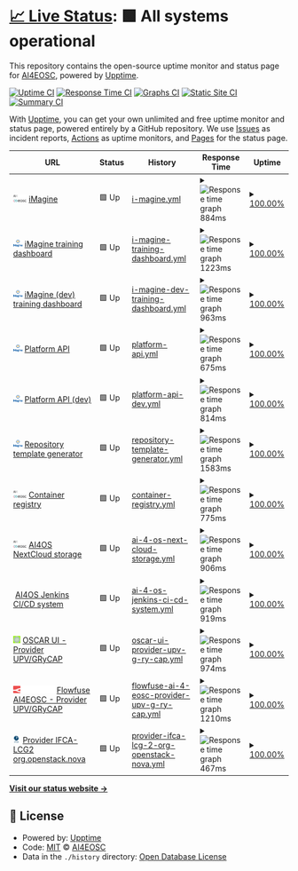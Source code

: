 # [📈 Live Status](https://AI4EOSC.github.io/status): <!--live status--> **🟩 All systems operational**

This repository contains the open-source uptime monitor and status page for [AI4EOSC](http://ai4eosc.eu), powered by [Upptime](https://github.com/upptime/upptime).

[![Uptime CI](https://github.com/AI4EOSC/status/workflows/Uptime%20CI/badge.svg)](https://github.com/AI4EOSC/status/actions?query=workflow%3A%22Uptime+CI%22)
[![Response Time CI](https://github.com/AI4EOSC/status/workflows/Response%20Time%20CI/badge.svg)](https://github.com/AI4EOSC/status/actions?query=workflow%3A%22Response+Time+CI%22)
[![Graphs CI](https://github.com/AI4EOSC/status/workflows/Graphs%20CI/badge.svg)](https://github.com/AI4EOSC/status/actions?query=workflow%3A%22Graphs+CI%22)
[![Static Site CI](https://github.com/AI4EOSC/status/workflows/Static%20Site%20CI/badge.svg)](https://github.com/AI4EOSC/status/actions?query=workflow%3A%22Static+Site+CI%22)
[![Summary CI](https://github.com/AI4EOSC/status/workflows/Summary%20CI/badge.svg)](https://github.com/AI4EOSC/status/actions?query=workflow%3A%22Summary+CI%22)

With [Upptime](https://upptime.js.org), you can get your own unlimited and free uptime monitor and status page, powered entirely by a GitHub repository. We use [Issues](https://github.com/AI4EOSC/status/issues) as incident reports, [Actions](https://github.com/AI4EOSC/status/actions) as uptime monitors, and [Pages](https://AI4EOSC.github.io/status) for the status page.

<!--start: status pages-->
<!-- This summary is generated by Upptime (https://github.com/upptime/upptime) -->
<!-- Do not edit this manually, your changes will be overwritten -->
<!-- prettier-ignore -->
| URL | Status | History | Response Time | Uptime |
| --- | ------ | ------- | ------------- | ------ |
| <img alt="" src="https://raw.githubusercontent.com/ai4eosc/status/master/static/logo.png" height="13"> [iMagine](https://imagine-ai.eu) | 🟩 Up | [i-magine.yml](https://github.com/imagine-ai-project/status/commits/HEAD/history/i-magine.yml) | <details><summary><img alt="Response time graph" src="./graphs/i-magine/response-time-week.png" height="20"> 884ms</summary><br><a href="https://imagine-ai-project.github.io/status/history/i-magine"><img alt="Response time 884" src="https://img.shields.io/endpoint?url=https%3A%2F%2Fraw.githubusercontent.com%2Fimagine-ai-project%2Fstatus%2FHEAD%2Fapi%2Fi-magine%2Fresponse-time.json"></a><br><a href="https://imagine-ai-project.github.io/status/history/i-magine"><img alt="24-hour response time 884" src="https://img.shields.io/endpoint?url=https%3A%2F%2Fraw.githubusercontent.com%2Fimagine-ai-project%2Fstatus%2FHEAD%2Fapi%2Fi-magine%2Fresponse-time-day.json"></a><br><a href="https://imagine-ai-project.github.io/status/history/i-magine"><img alt="7-day response time 884" src="https://img.shields.io/endpoint?url=https%3A%2F%2Fraw.githubusercontent.com%2Fimagine-ai-project%2Fstatus%2FHEAD%2Fapi%2Fi-magine%2Fresponse-time-week.json"></a><br><a href="https://imagine-ai-project.github.io/status/history/i-magine"><img alt="30-day response time 884" src="https://img.shields.io/endpoint?url=https%3A%2F%2Fraw.githubusercontent.com%2Fimagine-ai-project%2Fstatus%2FHEAD%2Fapi%2Fi-magine%2Fresponse-time-month.json"></a><br><a href="https://imagine-ai-project.github.io/status/history/i-magine"><img alt="1-year response time 884" src="https://img.shields.io/endpoint?url=https%3A%2F%2Fraw.githubusercontent.com%2Fimagine-ai-project%2Fstatus%2FHEAD%2Fapi%2Fi-magine%2Fresponse-time-year.json"></a></details> | <details><summary><a href="https://imagine-ai-project.github.io/status/history/i-magine">100.00%</a></summary><a href="https://imagine-ai-project.github.io/status/history/i-magine"><img alt="All-time uptime 100.00%" src="https://img.shields.io/endpoint?url=https%3A%2F%2Fraw.githubusercontent.com%2Fimagine-ai-project%2Fstatus%2FHEAD%2Fapi%2Fi-magine%2Fuptime.json"></a><br><a href="https://imagine-ai-project.github.io/status/history/i-magine"><img alt="24-hour uptime 100.00%" src="https://img.shields.io/endpoint?url=https%3A%2F%2Fraw.githubusercontent.com%2Fimagine-ai-project%2Fstatus%2FHEAD%2Fapi%2Fi-magine%2Fuptime-day.json"></a><br><a href="https://imagine-ai-project.github.io/status/history/i-magine"><img alt="7-day uptime 100.00%" src="https://img.shields.io/endpoint?url=https%3A%2F%2Fraw.githubusercontent.com%2Fimagine-ai-project%2Fstatus%2FHEAD%2Fapi%2Fi-magine%2Fuptime-week.json"></a><br><a href="https://imagine-ai-project.github.io/status/history/i-magine"><img alt="30-day uptime 100.00%" src="https://img.shields.io/endpoint?url=https%3A%2F%2Fraw.githubusercontent.com%2Fimagine-ai-project%2Fstatus%2FHEAD%2Fapi%2Fi-magine%2Fuptime-month.json"></a><br><a href="https://imagine-ai-project.github.io/status/history/i-magine"><img alt="1-year uptime 100.00%" src="https://img.shields.io/endpoint?url=https%3A%2F%2Fraw.githubusercontent.com%2Fimagine-ai-project%2Fstatus%2FHEAD%2Fapi%2Fi-magine%2Fuptime-year.json"></a></details>
| <img alt="" src="https://raw.githubusercontent.com/ai4eosc/status/master/static/logo-imagine.png" height="13"> [iMagine training dashboard](https://dashboard.cloud.imagine-ai.eu) | 🟩 Up | [i-magine-training-dashboard.yml](https://github.com/imagine-ai-project/status/commits/HEAD/history/i-magine-training-dashboard.yml) | <details><summary><img alt="Response time graph" src="./graphs/i-magine-training-dashboard/response-time-week.png" height="20"> 1223ms</summary><br><a href="https://imagine-ai-project.github.io/status/history/i-magine-training-dashboard"><img alt="Response time 1204" src="https://img.shields.io/endpoint?url=https%3A%2F%2Fraw.githubusercontent.com%2Fimagine-ai-project%2Fstatus%2FHEAD%2Fapi%2Fi-magine-training-dashboard%2Fresponse-time.json"></a><br><a href="https://imagine-ai-project.github.io/status/history/i-magine-training-dashboard"><img alt="24-hour response time 1123" src="https://img.shields.io/endpoint?url=https%3A%2F%2Fraw.githubusercontent.com%2Fimagine-ai-project%2Fstatus%2FHEAD%2Fapi%2Fi-magine-training-dashboard%2Fresponse-time-day.json"></a><br><a href="https://imagine-ai-project.github.io/status/history/i-magine-training-dashboard"><img alt="7-day response time 1223" src="https://img.shields.io/endpoint?url=https%3A%2F%2Fraw.githubusercontent.com%2Fimagine-ai-project%2Fstatus%2FHEAD%2Fapi%2Fi-magine-training-dashboard%2Fresponse-time-week.json"></a><br><a href="https://imagine-ai-project.github.io/status/history/i-magine-training-dashboard"><img alt="30-day response time 1271" src="https://img.shields.io/endpoint?url=https%3A%2F%2Fraw.githubusercontent.com%2Fimagine-ai-project%2Fstatus%2FHEAD%2Fapi%2Fi-magine-training-dashboard%2Fresponse-time-month.json"></a><br><a href="https://imagine-ai-project.github.io/status/history/i-magine-training-dashboard"><img alt="1-year response time 1204" src="https://img.shields.io/endpoint?url=https%3A%2F%2Fraw.githubusercontent.com%2Fimagine-ai-project%2Fstatus%2FHEAD%2Fapi%2Fi-magine-training-dashboard%2Fresponse-time-year.json"></a></details> | <details><summary><a href="https://imagine-ai-project.github.io/status/history/i-magine-training-dashboard">100.00%</a></summary><a href="https://imagine-ai-project.github.io/status/history/i-magine-training-dashboard"><img alt="All-time uptime 100.00%" src="https://img.shields.io/endpoint?url=https%3A%2F%2Fraw.githubusercontent.com%2Fimagine-ai-project%2Fstatus%2FHEAD%2Fapi%2Fi-magine-training-dashboard%2Fuptime.json"></a><br><a href="https://imagine-ai-project.github.io/status/history/i-magine-training-dashboard"><img alt="24-hour uptime 100.00%" src="https://img.shields.io/endpoint?url=https%3A%2F%2Fraw.githubusercontent.com%2Fimagine-ai-project%2Fstatus%2FHEAD%2Fapi%2Fi-magine-training-dashboard%2Fuptime-day.json"></a><br><a href="https://imagine-ai-project.github.io/status/history/i-magine-training-dashboard"><img alt="7-day uptime 100.00%" src="https://img.shields.io/endpoint?url=https%3A%2F%2Fraw.githubusercontent.com%2Fimagine-ai-project%2Fstatus%2FHEAD%2Fapi%2Fi-magine-training-dashboard%2Fuptime-week.json"></a><br><a href="https://imagine-ai-project.github.io/status/history/i-magine-training-dashboard"><img alt="30-day uptime 100.00%" src="https://img.shields.io/endpoint?url=https%3A%2F%2Fraw.githubusercontent.com%2Fimagine-ai-project%2Fstatus%2FHEAD%2Fapi%2Fi-magine-training-dashboard%2Fuptime-month.json"></a><br><a href="https://imagine-ai-project.github.io/status/history/i-magine-training-dashboard"><img alt="1-year uptime 100.00%" src="https://img.shields.io/endpoint?url=https%3A%2F%2Fraw.githubusercontent.com%2Fimagine-ai-project%2Fstatus%2FHEAD%2Fapi%2Fi-magine-training-dashboard%2Fuptime-year.json"></a></details>
| <img alt="" src="https://raw.githubusercontent.com/ai4eosc/status/master/static/logo-imagine.png" height="13"> [iMagine (dev) training dashboard](https://dashboard.dev.imagine-ai.eu) | 🟩 Up | [i-magine-dev-training-dashboard.yml](https://github.com/imagine-ai-project/status/commits/HEAD/history/i-magine-dev-training-dashboard.yml) | <details><summary><img alt="Response time graph" src="./graphs/i-magine-dev-training-dashboard/response-time-week.png" height="20"> 963ms</summary><br><a href="https://imagine-ai-project.github.io/status/history/i-magine-dev-training-dashboard"><img alt="Response time 1057" src="https://img.shields.io/endpoint?url=https%3A%2F%2Fraw.githubusercontent.com%2Fimagine-ai-project%2Fstatus%2FHEAD%2Fapi%2Fi-magine-dev-training-dashboard%2Fresponse-time.json"></a><br><a href="https://imagine-ai-project.github.io/status/history/i-magine-dev-training-dashboard"><img alt="24-hour response time 1066" src="https://img.shields.io/endpoint?url=https%3A%2F%2Fraw.githubusercontent.com%2Fimagine-ai-project%2Fstatus%2FHEAD%2Fapi%2Fi-magine-dev-training-dashboard%2Fresponse-time-day.json"></a><br><a href="https://imagine-ai-project.github.io/status/history/i-magine-dev-training-dashboard"><img alt="7-day response time 963" src="https://img.shields.io/endpoint?url=https%3A%2F%2Fraw.githubusercontent.com%2Fimagine-ai-project%2Fstatus%2FHEAD%2Fapi%2Fi-magine-dev-training-dashboard%2Fresponse-time-week.json"></a><br><a href="https://imagine-ai-project.github.io/status/history/i-magine-dev-training-dashboard"><img alt="30-day response time 1132" src="https://img.shields.io/endpoint?url=https%3A%2F%2Fraw.githubusercontent.com%2Fimagine-ai-project%2Fstatus%2FHEAD%2Fapi%2Fi-magine-dev-training-dashboard%2Fresponse-time-month.json"></a><br><a href="https://imagine-ai-project.github.io/status/history/i-magine-dev-training-dashboard"><img alt="1-year response time 1057" src="https://img.shields.io/endpoint?url=https%3A%2F%2Fraw.githubusercontent.com%2Fimagine-ai-project%2Fstatus%2FHEAD%2Fapi%2Fi-magine-dev-training-dashboard%2Fresponse-time-year.json"></a></details> | <details><summary><a href="https://imagine-ai-project.github.io/status/history/i-magine-dev-training-dashboard">100.00%</a></summary><a href="https://imagine-ai-project.github.io/status/history/i-magine-dev-training-dashboard"><img alt="All-time uptime 100.00%" src="https://img.shields.io/endpoint?url=https%3A%2F%2Fraw.githubusercontent.com%2Fimagine-ai-project%2Fstatus%2FHEAD%2Fapi%2Fi-magine-dev-training-dashboard%2Fuptime.json"></a><br><a href="https://imagine-ai-project.github.io/status/history/i-magine-dev-training-dashboard"><img alt="24-hour uptime 100.00%" src="https://img.shields.io/endpoint?url=https%3A%2F%2Fraw.githubusercontent.com%2Fimagine-ai-project%2Fstatus%2FHEAD%2Fapi%2Fi-magine-dev-training-dashboard%2Fuptime-day.json"></a><br><a href="https://imagine-ai-project.github.io/status/history/i-magine-dev-training-dashboard"><img alt="7-day uptime 100.00%" src="https://img.shields.io/endpoint?url=https%3A%2F%2Fraw.githubusercontent.com%2Fimagine-ai-project%2Fstatus%2FHEAD%2Fapi%2Fi-magine-dev-training-dashboard%2Fuptime-week.json"></a><br><a href="https://imagine-ai-project.github.io/status/history/i-magine-dev-training-dashboard"><img alt="30-day uptime 100.00%" src="https://img.shields.io/endpoint?url=https%3A%2F%2Fraw.githubusercontent.com%2Fimagine-ai-project%2Fstatus%2FHEAD%2Fapi%2Fi-magine-dev-training-dashboard%2Fuptime-month.json"></a><br><a href="https://imagine-ai-project.github.io/status/history/i-magine-dev-training-dashboard"><img alt="1-year uptime 100.00%" src="https://img.shields.io/endpoint?url=https%3A%2F%2Fraw.githubusercontent.com%2Fimagine-ai-project%2Fstatus%2FHEAD%2Fapi%2Fi-magine-dev-training-dashboard%2Fuptime-year.json"></a></details>
| <img alt="" src="https://raw.githubusercontent.com/ai4eosc/status/master/static/logo-imagine.png" height="13"> [Platform API](https://api.cloud.ai4eosc.eu) | 🟩 Up | [platform-api.yml](https://github.com/imagine-ai-project/status/commits/HEAD/history/platform-api.yml) | <details><summary><img alt="Response time graph" src="./graphs/platform-api/response-time-week.png" height="20"> 675ms</summary><br><a href="https://imagine-ai-project.github.io/status/history/platform-api"><img alt="Response time 675" src="https://img.shields.io/endpoint?url=https%3A%2F%2Fraw.githubusercontent.com%2Fimagine-ai-project%2Fstatus%2FHEAD%2Fapi%2Fplatform-api%2Fresponse-time.json"></a><br><a href="https://imagine-ai-project.github.io/status/history/platform-api"><img alt="24-hour response time 675" src="https://img.shields.io/endpoint?url=https%3A%2F%2Fraw.githubusercontent.com%2Fimagine-ai-project%2Fstatus%2FHEAD%2Fapi%2Fplatform-api%2Fresponse-time-day.json"></a><br><a href="https://imagine-ai-project.github.io/status/history/platform-api"><img alt="7-day response time 675" src="https://img.shields.io/endpoint?url=https%3A%2F%2Fraw.githubusercontent.com%2Fimagine-ai-project%2Fstatus%2FHEAD%2Fapi%2Fplatform-api%2Fresponse-time-week.json"></a><br><a href="https://imagine-ai-project.github.io/status/history/platform-api"><img alt="30-day response time 675" src="https://img.shields.io/endpoint?url=https%3A%2F%2Fraw.githubusercontent.com%2Fimagine-ai-project%2Fstatus%2FHEAD%2Fapi%2Fplatform-api%2Fresponse-time-month.json"></a><br><a href="https://imagine-ai-project.github.io/status/history/platform-api"><img alt="1-year response time 675" src="https://img.shields.io/endpoint?url=https%3A%2F%2Fraw.githubusercontent.com%2Fimagine-ai-project%2Fstatus%2FHEAD%2Fapi%2Fplatform-api%2Fresponse-time-year.json"></a></details> | <details><summary><a href="https://imagine-ai-project.github.io/status/history/platform-api">100.00%</a></summary><a href="https://imagine-ai-project.github.io/status/history/platform-api"><img alt="All-time uptime 100.00%" src="https://img.shields.io/endpoint?url=https%3A%2F%2Fraw.githubusercontent.com%2Fimagine-ai-project%2Fstatus%2FHEAD%2Fapi%2Fplatform-api%2Fuptime.json"></a><br><a href="https://imagine-ai-project.github.io/status/history/platform-api"><img alt="24-hour uptime 100.00%" src="https://img.shields.io/endpoint?url=https%3A%2F%2Fraw.githubusercontent.com%2Fimagine-ai-project%2Fstatus%2FHEAD%2Fapi%2Fplatform-api%2Fuptime-day.json"></a><br><a href="https://imagine-ai-project.github.io/status/history/platform-api"><img alt="7-day uptime 100.00%" src="https://img.shields.io/endpoint?url=https%3A%2F%2Fraw.githubusercontent.com%2Fimagine-ai-project%2Fstatus%2FHEAD%2Fapi%2Fplatform-api%2Fuptime-week.json"></a><br><a href="https://imagine-ai-project.github.io/status/history/platform-api"><img alt="30-day uptime 100.00%" src="https://img.shields.io/endpoint?url=https%3A%2F%2Fraw.githubusercontent.com%2Fimagine-ai-project%2Fstatus%2FHEAD%2Fapi%2Fplatform-api%2Fuptime-month.json"></a><br><a href="https://imagine-ai-project.github.io/status/history/platform-api"><img alt="1-year uptime 100.00%" src="https://img.shields.io/endpoint?url=https%3A%2F%2Fraw.githubusercontent.com%2Fimagine-ai-project%2Fstatus%2FHEAD%2Fapi%2Fplatform-api%2Fuptime-year.json"></a></details>
| <img alt="" src="https://raw.githubusercontent.com/ai4eosc/status/master/static/logo-imagine.png" height="13"> [Platform API (dev)](https://api.dev.ai4eosc.eu) | 🟩 Up | [platform-api-dev.yml](https://github.com/imagine-ai-project/status/commits/HEAD/history/platform-api-dev.yml) | <details><summary><img alt="Response time graph" src="./graphs/platform-api-dev/response-time-week.png" height="20"> 814ms</summary><br><a href="https://imagine-ai-project.github.io/status/history/platform-api-dev"><img alt="Response time 814" src="https://img.shields.io/endpoint?url=https%3A%2F%2Fraw.githubusercontent.com%2Fimagine-ai-project%2Fstatus%2FHEAD%2Fapi%2Fplatform-api-dev%2Fresponse-time.json"></a><br><a href="https://imagine-ai-project.github.io/status/history/platform-api-dev"><img alt="24-hour response time 814" src="https://img.shields.io/endpoint?url=https%3A%2F%2Fraw.githubusercontent.com%2Fimagine-ai-project%2Fstatus%2FHEAD%2Fapi%2Fplatform-api-dev%2Fresponse-time-day.json"></a><br><a href="https://imagine-ai-project.github.io/status/history/platform-api-dev"><img alt="7-day response time 814" src="https://img.shields.io/endpoint?url=https%3A%2F%2Fraw.githubusercontent.com%2Fimagine-ai-project%2Fstatus%2FHEAD%2Fapi%2Fplatform-api-dev%2Fresponse-time-week.json"></a><br><a href="https://imagine-ai-project.github.io/status/history/platform-api-dev"><img alt="30-day response time 814" src="https://img.shields.io/endpoint?url=https%3A%2F%2Fraw.githubusercontent.com%2Fimagine-ai-project%2Fstatus%2FHEAD%2Fapi%2Fplatform-api-dev%2Fresponse-time-month.json"></a><br><a href="https://imagine-ai-project.github.io/status/history/platform-api-dev"><img alt="1-year response time 814" src="https://img.shields.io/endpoint?url=https%3A%2F%2Fraw.githubusercontent.com%2Fimagine-ai-project%2Fstatus%2FHEAD%2Fapi%2Fplatform-api-dev%2Fresponse-time-year.json"></a></details> | <details><summary><a href="https://imagine-ai-project.github.io/status/history/platform-api-dev">100.00%</a></summary><a href="https://imagine-ai-project.github.io/status/history/platform-api-dev"><img alt="All-time uptime 100.00%" src="https://img.shields.io/endpoint?url=https%3A%2F%2Fraw.githubusercontent.com%2Fimagine-ai-project%2Fstatus%2FHEAD%2Fapi%2Fplatform-api-dev%2Fuptime.json"></a><br><a href="https://imagine-ai-project.github.io/status/history/platform-api-dev"><img alt="24-hour uptime 100.00%" src="https://img.shields.io/endpoint?url=https%3A%2F%2Fraw.githubusercontent.com%2Fimagine-ai-project%2Fstatus%2FHEAD%2Fapi%2Fplatform-api-dev%2Fuptime-day.json"></a><br><a href="https://imagine-ai-project.github.io/status/history/platform-api-dev"><img alt="7-day uptime 100.00%" src="https://img.shields.io/endpoint?url=https%3A%2F%2Fraw.githubusercontent.com%2Fimagine-ai-project%2Fstatus%2FHEAD%2Fapi%2Fplatform-api-dev%2Fuptime-week.json"></a><br><a href="https://imagine-ai-project.github.io/status/history/platform-api-dev"><img alt="30-day uptime 100.00%" src="https://img.shields.io/endpoint?url=https%3A%2F%2Fraw.githubusercontent.com%2Fimagine-ai-project%2Fstatus%2FHEAD%2Fapi%2Fplatform-api-dev%2Fuptime-month.json"></a><br><a href="https://imagine-ai-project.github.io/status/history/platform-api-dev"><img alt="1-year uptime 100.00%" src="https://img.shields.io/endpoint?url=https%3A%2F%2Fraw.githubusercontent.com%2Fimagine-ai-project%2Fstatus%2FHEAD%2Fapi%2Fplatform-api-dev%2Fuptime-year.json"></a></details>
| <img alt="" src="https://raw.githubusercontent.com/ai4eosc/status/master/static/logo-imagine.png" height="13"> [Repository template generator](https://templates.cloud.ai4eosc.eu/) | 🟩 Up | [repository-template-generator.yml](https://github.com/imagine-ai-project/status/commits/HEAD/history/repository-template-generator.yml) | <details><summary><img alt="Response time graph" src="./graphs/repository-template-generator/response-time-week.png" height="20"> 1583ms</summary><br><a href="https://imagine-ai-project.github.io/status/history/repository-template-generator"><img alt="Response time 1583" src="https://img.shields.io/endpoint?url=https%3A%2F%2Fraw.githubusercontent.com%2Fimagine-ai-project%2Fstatus%2FHEAD%2Fapi%2Frepository-template-generator%2Fresponse-time.json"></a><br><a href="https://imagine-ai-project.github.io/status/history/repository-template-generator"><img alt="24-hour response time 1583" src="https://img.shields.io/endpoint?url=https%3A%2F%2Fraw.githubusercontent.com%2Fimagine-ai-project%2Fstatus%2FHEAD%2Fapi%2Frepository-template-generator%2Fresponse-time-day.json"></a><br><a href="https://imagine-ai-project.github.io/status/history/repository-template-generator"><img alt="7-day response time 1583" src="https://img.shields.io/endpoint?url=https%3A%2F%2Fraw.githubusercontent.com%2Fimagine-ai-project%2Fstatus%2FHEAD%2Fapi%2Frepository-template-generator%2Fresponse-time-week.json"></a><br><a href="https://imagine-ai-project.github.io/status/history/repository-template-generator"><img alt="30-day response time 1583" src="https://img.shields.io/endpoint?url=https%3A%2F%2Fraw.githubusercontent.com%2Fimagine-ai-project%2Fstatus%2FHEAD%2Fapi%2Frepository-template-generator%2Fresponse-time-month.json"></a><br><a href="https://imagine-ai-project.github.io/status/history/repository-template-generator"><img alt="1-year response time 1583" src="https://img.shields.io/endpoint?url=https%3A%2F%2Fraw.githubusercontent.com%2Fimagine-ai-project%2Fstatus%2FHEAD%2Fapi%2Frepository-template-generator%2Fresponse-time-year.json"></a></details> | <details><summary><a href="https://imagine-ai-project.github.io/status/history/repository-template-generator">100.00%</a></summary><a href="https://imagine-ai-project.github.io/status/history/repository-template-generator"><img alt="All-time uptime 100.00%" src="https://img.shields.io/endpoint?url=https%3A%2F%2Fraw.githubusercontent.com%2Fimagine-ai-project%2Fstatus%2FHEAD%2Fapi%2Frepository-template-generator%2Fuptime.json"></a><br><a href="https://imagine-ai-project.github.io/status/history/repository-template-generator"><img alt="24-hour uptime 100.00%" src="https://img.shields.io/endpoint?url=https%3A%2F%2Fraw.githubusercontent.com%2Fimagine-ai-project%2Fstatus%2FHEAD%2Fapi%2Frepository-template-generator%2Fuptime-day.json"></a><br><a href="https://imagine-ai-project.github.io/status/history/repository-template-generator"><img alt="7-day uptime 100.00%" src="https://img.shields.io/endpoint?url=https%3A%2F%2Fraw.githubusercontent.com%2Fimagine-ai-project%2Fstatus%2FHEAD%2Fapi%2Frepository-template-generator%2Fuptime-week.json"></a><br><a href="https://imagine-ai-project.github.io/status/history/repository-template-generator"><img alt="30-day uptime 100.00%" src="https://img.shields.io/endpoint?url=https%3A%2F%2Fraw.githubusercontent.com%2Fimagine-ai-project%2Fstatus%2FHEAD%2Fapi%2Frepository-template-generator%2Fuptime-month.json"></a><br><a href="https://imagine-ai-project.github.io/status/history/repository-template-generator"><img alt="1-year uptime 100.00%" src="https://img.shields.io/endpoint?url=https%3A%2F%2Fraw.githubusercontent.com%2Fimagine-ai-project%2Fstatus%2FHEAD%2Fapi%2Frepository-template-generator%2Fuptime-year.json"></a></details>
| <img alt="" src="https://raw.githubusercontent.com/ai4eosc/status/master/static/logo.png" height="13"> [Container registry](https://registry.services.ai4os.eu/) | 🟩 Up | [container-registry.yml](https://github.com/imagine-ai-project/status/commits/HEAD/history/container-registry.yml) | <details><summary><img alt="Response time graph" src="./graphs/container-registry/response-time-week.png" height="20"> 775ms</summary><br><a href="https://imagine-ai-project.github.io/status/history/container-registry"><img alt="Response time 775" src="https://img.shields.io/endpoint?url=https%3A%2F%2Fraw.githubusercontent.com%2Fimagine-ai-project%2Fstatus%2FHEAD%2Fapi%2Fcontainer-registry%2Fresponse-time.json"></a><br><a href="https://imagine-ai-project.github.io/status/history/container-registry"><img alt="24-hour response time 775" src="https://img.shields.io/endpoint?url=https%3A%2F%2Fraw.githubusercontent.com%2Fimagine-ai-project%2Fstatus%2FHEAD%2Fapi%2Fcontainer-registry%2Fresponse-time-day.json"></a><br><a href="https://imagine-ai-project.github.io/status/history/container-registry"><img alt="7-day response time 775" src="https://img.shields.io/endpoint?url=https%3A%2F%2Fraw.githubusercontent.com%2Fimagine-ai-project%2Fstatus%2FHEAD%2Fapi%2Fcontainer-registry%2Fresponse-time-week.json"></a><br><a href="https://imagine-ai-project.github.io/status/history/container-registry"><img alt="30-day response time 775" src="https://img.shields.io/endpoint?url=https%3A%2F%2Fraw.githubusercontent.com%2Fimagine-ai-project%2Fstatus%2FHEAD%2Fapi%2Fcontainer-registry%2Fresponse-time-month.json"></a><br><a href="https://imagine-ai-project.github.io/status/history/container-registry"><img alt="1-year response time 775" src="https://img.shields.io/endpoint?url=https%3A%2F%2Fraw.githubusercontent.com%2Fimagine-ai-project%2Fstatus%2FHEAD%2Fapi%2Fcontainer-registry%2Fresponse-time-year.json"></a></details> | <details><summary><a href="https://imagine-ai-project.github.io/status/history/container-registry">100.00%</a></summary><a href="https://imagine-ai-project.github.io/status/history/container-registry"><img alt="All-time uptime 100.00%" src="https://img.shields.io/endpoint?url=https%3A%2F%2Fraw.githubusercontent.com%2Fimagine-ai-project%2Fstatus%2FHEAD%2Fapi%2Fcontainer-registry%2Fuptime.json"></a><br><a href="https://imagine-ai-project.github.io/status/history/container-registry"><img alt="24-hour uptime 100.00%" src="https://img.shields.io/endpoint?url=https%3A%2F%2Fraw.githubusercontent.com%2Fimagine-ai-project%2Fstatus%2FHEAD%2Fapi%2Fcontainer-registry%2Fuptime-day.json"></a><br><a href="https://imagine-ai-project.github.io/status/history/container-registry"><img alt="7-day uptime 100.00%" src="https://img.shields.io/endpoint?url=https%3A%2F%2Fraw.githubusercontent.com%2Fimagine-ai-project%2Fstatus%2FHEAD%2Fapi%2Fcontainer-registry%2Fuptime-week.json"></a><br><a href="https://imagine-ai-project.github.io/status/history/container-registry"><img alt="30-day uptime 100.00%" src="https://img.shields.io/endpoint?url=https%3A%2F%2Fraw.githubusercontent.com%2Fimagine-ai-project%2Fstatus%2FHEAD%2Fapi%2Fcontainer-registry%2Fuptime-month.json"></a><br><a href="https://imagine-ai-project.github.io/status/history/container-registry"><img alt="1-year uptime 100.00%" src="https://img.shields.io/endpoint?url=https%3A%2F%2Fraw.githubusercontent.com%2Fimagine-ai-project%2Fstatus%2FHEAD%2Fapi%2Fcontainer-registry%2Fuptime-year.json"></a></details>
| <img alt="" src="https://raw.githubusercontent.com/ai4eosc/status/master/static/logo.png" height="13"> [AI4OS NextCloud storage](https://share.services.ai4os.eu) | 🟩 Up | [ai-4-os-next-cloud-storage.yml](https://github.com/imagine-ai-project/status/commits/HEAD/history/ai-4-os-next-cloud-storage.yml) | <details><summary><img alt="Response time graph" src="./graphs/ai-4-os-next-cloud-storage/response-time-week.png" height="20"> 906ms</summary><br><a href="https://imagine-ai-project.github.io/status/history/ai-4-os-next-cloud-storage"><img alt="Response time 912" src="https://img.shields.io/endpoint?url=https%3A%2F%2Fraw.githubusercontent.com%2Fimagine-ai-project%2Fstatus%2FHEAD%2Fapi%2Fai-4-os-next-cloud-storage%2Fresponse-time.json"></a><br><a href="https://imagine-ai-project.github.io/status/history/ai-4-os-next-cloud-storage"><img alt="24-hour response time 909" src="https://img.shields.io/endpoint?url=https%3A%2F%2Fraw.githubusercontent.com%2Fimagine-ai-project%2Fstatus%2FHEAD%2Fapi%2Fai-4-os-next-cloud-storage%2Fresponse-time-day.json"></a><br><a href="https://imagine-ai-project.github.io/status/history/ai-4-os-next-cloud-storage"><img alt="7-day response time 906" src="https://img.shields.io/endpoint?url=https%3A%2F%2Fraw.githubusercontent.com%2Fimagine-ai-project%2Fstatus%2FHEAD%2Fapi%2Fai-4-os-next-cloud-storage%2Fresponse-time-week.json"></a><br><a href="https://imagine-ai-project.github.io/status/history/ai-4-os-next-cloud-storage"><img alt="30-day response time 912" src="https://img.shields.io/endpoint?url=https%3A%2F%2Fraw.githubusercontent.com%2Fimagine-ai-project%2Fstatus%2FHEAD%2Fapi%2Fai-4-os-next-cloud-storage%2Fresponse-time-month.json"></a><br><a href="https://imagine-ai-project.github.io/status/history/ai-4-os-next-cloud-storage"><img alt="1-year response time 912" src="https://img.shields.io/endpoint?url=https%3A%2F%2Fraw.githubusercontent.com%2Fimagine-ai-project%2Fstatus%2FHEAD%2Fapi%2Fai-4-os-next-cloud-storage%2Fresponse-time-year.json"></a></details> | <details><summary><a href="https://imagine-ai-project.github.io/status/history/ai-4-os-next-cloud-storage">100.00%</a></summary><a href="https://imagine-ai-project.github.io/status/history/ai-4-os-next-cloud-storage"><img alt="All-time uptime 100.00%" src="https://img.shields.io/endpoint?url=https%3A%2F%2Fraw.githubusercontent.com%2Fimagine-ai-project%2Fstatus%2FHEAD%2Fapi%2Fai-4-os-next-cloud-storage%2Fuptime.json"></a><br><a href="https://imagine-ai-project.github.io/status/history/ai-4-os-next-cloud-storage"><img alt="24-hour uptime 100.00%" src="https://img.shields.io/endpoint?url=https%3A%2F%2Fraw.githubusercontent.com%2Fimagine-ai-project%2Fstatus%2FHEAD%2Fapi%2Fai-4-os-next-cloud-storage%2Fuptime-day.json"></a><br><a href="https://imagine-ai-project.github.io/status/history/ai-4-os-next-cloud-storage"><img alt="7-day uptime 100.00%" src="https://img.shields.io/endpoint?url=https%3A%2F%2Fraw.githubusercontent.com%2Fimagine-ai-project%2Fstatus%2FHEAD%2Fapi%2Fai-4-os-next-cloud-storage%2Fuptime-week.json"></a><br><a href="https://imagine-ai-project.github.io/status/history/ai-4-os-next-cloud-storage"><img alt="30-day uptime 100.00%" src="https://img.shields.io/endpoint?url=https%3A%2F%2Fraw.githubusercontent.com%2Fimagine-ai-project%2Fstatus%2FHEAD%2Fapi%2Fai-4-os-next-cloud-storage%2Fuptime-month.json"></a><br><a href="https://imagine-ai-project.github.io/status/history/ai-4-os-next-cloud-storage"><img alt="1-year uptime 100.00%" src="https://img.shields.io/endpoint?url=https%3A%2F%2Fraw.githubusercontent.com%2Fimagine-ai-project%2Fstatus%2FHEAD%2Fapi%2Fai-4-os-next-cloud-storage%2Fuptime-year.json"></a></details>
| <img alt="" src="https://www.jenkins.io/images/jenkins-logo-title-dark.svg" height="13"> [AI4OS Jenkins CI/CD system](https://jenkins.cloud.ai4eosc.eu/) | 🟩 Up | [ai-4-os-jenkins-ci-cd-system.yml](https://github.com/imagine-ai-project/status/commits/HEAD/history/ai-4-os-jenkins-ci-cd-system.yml) | <details><summary><img alt="Response time graph" src="./graphs/ai-4-os-jenkins-ci-cd-system/response-time-week.png" height="20"> 919ms</summary><br><a href="https://imagine-ai-project.github.io/status/history/ai-4-os-jenkins-ci-cd-system"><img alt="Response time 919" src="https://img.shields.io/endpoint?url=https%3A%2F%2Fraw.githubusercontent.com%2Fimagine-ai-project%2Fstatus%2FHEAD%2Fapi%2Fai-4-os-jenkins-ci-cd-system%2Fresponse-time.json"></a><br><a href="https://imagine-ai-project.github.io/status/history/ai-4-os-jenkins-ci-cd-system"><img alt="24-hour response time 919" src="https://img.shields.io/endpoint?url=https%3A%2F%2Fraw.githubusercontent.com%2Fimagine-ai-project%2Fstatus%2FHEAD%2Fapi%2Fai-4-os-jenkins-ci-cd-system%2Fresponse-time-day.json"></a><br><a href="https://imagine-ai-project.github.io/status/history/ai-4-os-jenkins-ci-cd-system"><img alt="7-day response time 919" src="https://img.shields.io/endpoint?url=https%3A%2F%2Fraw.githubusercontent.com%2Fimagine-ai-project%2Fstatus%2FHEAD%2Fapi%2Fai-4-os-jenkins-ci-cd-system%2Fresponse-time-week.json"></a><br><a href="https://imagine-ai-project.github.io/status/history/ai-4-os-jenkins-ci-cd-system"><img alt="30-day response time 919" src="https://img.shields.io/endpoint?url=https%3A%2F%2Fraw.githubusercontent.com%2Fimagine-ai-project%2Fstatus%2FHEAD%2Fapi%2Fai-4-os-jenkins-ci-cd-system%2Fresponse-time-month.json"></a><br><a href="https://imagine-ai-project.github.io/status/history/ai-4-os-jenkins-ci-cd-system"><img alt="1-year response time 919" src="https://img.shields.io/endpoint?url=https%3A%2F%2Fraw.githubusercontent.com%2Fimagine-ai-project%2Fstatus%2FHEAD%2Fapi%2Fai-4-os-jenkins-ci-cd-system%2Fresponse-time-year.json"></a></details> | <details><summary><a href="https://imagine-ai-project.github.io/status/history/ai-4-os-jenkins-ci-cd-system">100.00%</a></summary><a href="https://imagine-ai-project.github.io/status/history/ai-4-os-jenkins-ci-cd-system"><img alt="All-time uptime 100.00%" src="https://img.shields.io/endpoint?url=https%3A%2F%2Fraw.githubusercontent.com%2Fimagine-ai-project%2Fstatus%2FHEAD%2Fapi%2Fai-4-os-jenkins-ci-cd-system%2Fuptime.json"></a><br><a href="https://imagine-ai-project.github.io/status/history/ai-4-os-jenkins-ci-cd-system"><img alt="24-hour uptime 100.00%" src="https://img.shields.io/endpoint?url=https%3A%2F%2Fraw.githubusercontent.com%2Fimagine-ai-project%2Fstatus%2FHEAD%2Fapi%2Fai-4-os-jenkins-ci-cd-system%2Fuptime-day.json"></a><br><a href="https://imagine-ai-project.github.io/status/history/ai-4-os-jenkins-ci-cd-system"><img alt="7-day uptime 100.00%" src="https://img.shields.io/endpoint?url=https%3A%2F%2Fraw.githubusercontent.com%2Fimagine-ai-project%2Fstatus%2FHEAD%2Fapi%2Fai-4-os-jenkins-ci-cd-system%2Fuptime-week.json"></a><br><a href="https://imagine-ai-project.github.io/status/history/ai-4-os-jenkins-ci-cd-system"><img alt="30-day uptime 100.00%" src="https://img.shields.io/endpoint?url=https%3A%2F%2Fraw.githubusercontent.com%2Fimagine-ai-project%2Fstatus%2FHEAD%2Fapi%2Fai-4-os-jenkins-ci-cd-system%2Fuptime-month.json"></a><br><a href="https://imagine-ai-project.github.io/status/history/ai-4-os-jenkins-ci-cd-system"><img alt="1-year uptime 100.00%" src="https://img.shields.io/endpoint?url=https%3A%2F%2Fraw.githubusercontent.com%2Fimagine-ai-project%2Fstatus%2FHEAD%2Fapi%2Fai-4-os-jenkins-ci-cd-system%2Fuptime-year.json"></a></details>
| <img alt="" src="https://raw.githubusercontent.com/ai4eosc/status/master/static/logo-oscar.jpeg" height="13"> [OSCAR UI - Provider UPV/GRyCAP](https://inference.cloud.imagine-ai.eu) | 🟩 Up | [oscar-ui-provider-upv-g-ry-cap.yml](https://github.com/imagine-ai-project/status/commits/HEAD/history/oscar-ui-provider-upv-g-ry-cap.yml) | <details><summary><img alt="Response time graph" src="./graphs/oscar-ui-provider-upv-g-ry-cap/response-time-week.png" height="20"> 974ms</summary><br><a href="https://imagine-ai-project.github.io/status/history/oscar-ui-provider-upv-g-ry-cap"><img alt="Response time 969" src="https://img.shields.io/endpoint?url=https%3A%2F%2Fraw.githubusercontent.com%2Fimagine-ai-project%2Fstatus%2FHEAD%2Fapi%2Foscar-ui-provider-upv-g-ry-cap%2Fresponse-time.json"></a><br><a href="https://imagine-ai-project.github.io/status/history/oscar-ui-provider-upv-g-ry-cap"><img alt="24-hour response time 959" src="https://img.shields.io/endpoint?url=https%3A%2F%2Fraw.githubusercontent.com%2Fimagine-ai-project%2Fstatus%2FHEAD%2Fapi%2Foscar-ui-provider-upv-g-ry-cap%2Fresponse-time-day.json"></a><br><a href="https://imagine-ai-project.github.io/status/history/oscar-ui-provider-upv-g-ry-cap"><img alt="7-day response time 974" src="https://img.shields.io/endpoint?url=https%3A%2F%2Fraw.githubusercontent.com%2Fimagine-ai-project%2Fstatus%2FHEAD%2Fapi%2Foscar-ui-provider-upv-g-ry-cap%2Fresponse-time-week.json"></a><br><a href="https://imagine-ai-project.github.io/status/history/oscar-ui-provider-upv-g-ry-cap"><img alt="30-day response time 1014" src="https://img.shields.io/endpoint?url=https%3A%2F%2Fraw.githubusercontent.com%2Fimagine-ai-project%2Fstatus%2FHEAD%2Fapi%2Foscar-ui-provider-upv-g-ry-cap%2Fresponse-time-month.json"></a><br><a href="https://imagine-ai-project.github.io/status/history/oscar-ui-provider-upv-g-ry-cap"><img alt="1-year response time 969" src="https://img.shields.io/endpoint?url=https%3A%2F%2Fraw.githubusercontent.com%2Fimagine-ai-project%2Fstatus%2FHEAD%2Fapi%2Foscar-ui-provider-upv-g-ry-cap%2Fresponse-time-year.json"></a></details> | <details><summary><a href="https://imagine-ai-project.github.io/status/history/oscar-ui-provider-upv-g-ry-cap">100.00%</a></summary><a href="https://imagine-ai-project.github.io/status/history/oscar-ui-provider-upv-g-ry-cap"><img alt="All-time uptime 100.00%" src="https://img.shields.io/endpoint?url=https%3A%2F%2Fraw.githubusercontent.com%2Fimagine-ai-project%2Fstatus%2FHEAD%2Fapi%2Foscar-ui-provider-upv-g-ry-cap%2Fuptime.json"></a><br><a href="https://imagine-ai-project.github.io/status/history/oscar-ui-provider-upv-g-ry-cap"><img alt="24-hour uptime 100.00%" src="https://img.shields.io/endpoint?url=https%3A%2F%2Fraw.githubusercontent.com%2Fimagine-ai-project%2Fstatus%2FHEAD%2Fapi%2Foscar-ui-provider-upv-g-ry-cap%2Fuptime-day.json"></a><br><a href="https://imagine-ai-project.github.io/status/history/oscar-ui-provider-upv-g-ry-cap"><img alt="7-day uptime 100.00%" src="https://img.shields.io/endpoint?url=https%3A%2F%2Fraw.githubusercontent.com%2Fimagine-ai-project%2Fstatus%2FHEAD%2Fapi%2Foscar-ui-provider-upv-g-ry-cap%2Fuptime-week.json"></a><br><a href="https://imagine-ai-project.github.io/status/history/oscar-ui-provider-upv-g-ry-cap"><img alt="30-day uptime 100.00%" src="https://img.shields.io/endpoint?url=https%3A%2F%2Fraw.githubusercontent.com%2Fimagine-ai-project%2Fstatus%2FHEAD%2Fapi%2Foscar-ui-provider-upv-g-ry-cap%2Fuptime-month.json"></a><br><a href="https://imagine-ai-project.github.io/status/history/oscar-ui-provider-upv-g-ry-cap"><img alt="1-year uptime 100.00%" src="https://img.shields.io/endpoint?url=https%3A%2F%2Fraw.githubusercontent.com%2Fimagine-ai-project%2Fstatus%2FHEAD%2Fapi%2Foscar-ui-provider-upv-g-ry-cap%2Fuptime-year.json"></a></details>
| <img alt="" src="https://raw.githubusercontent.com/ai4eosc/status/master/static/logo-flowfuse.png" height="13"> [Flowfuse AI4EOSC - Provider UPV/GRyCAP](https://forge.flows.dev.ai4eosc.eu) | 🟩 Up | [flowfuse-ai-4-eosc-provider-upv-g-ry-cap.yml](https://github.com/imagine-ai-project/status/commits/HEAD/history/flowfuse-ai-4-eosc-provider-upv-g-ry-cap.yml) | <details><summary><img alt="Response time graph" src="./graphs/flowfuse-ai-4-eosc-provider-upv-g-ry-cap/response-time-week.png" height="20"> 1210ms</summary><br><a href="https://imagine-ai-project.github.io/status/history/flowfuse-ai-4-eosc-provider-upv-g-ry-cap"><img alt="Response time 1237" src="https://img.shields.io/endpoint?url=https%3A%2F%2Fraw.githubusercontent.com%2Fimagine-ai-project%2Fstatus%2FHEAD%2Fapi%2Fflowfuse-ai-4-eosc-provider-upv-g-ry-cap%2Fresponse-time.json"></a><br><a href="https://imagine-ai-project.github.io/status/history/flowfuse-ai-4-eosc-provider-upv-g-ry-cap"><img alt="24-hour response time 1391" src="https://img.shields.io/endpoint?url=https%3A%2F%2Fraw.githubusercontent.com%2Fimagine-ai-project%2Fstatus%2FHEAD%2Fapi%2Fflowfuse-ai-4-eosc-provider-upv-g-ry-cap%2Fresponse-time-day.json"></a><br><a href="https://imagine-ai-project.github.io/status/history/flowfuse-ai-4-eosc-provider-upv-g-ry-cap"><img alt="7-day response time 1210" src="https://img.shields.io/endpoint?url=https%3A%2F%2Fraw.githubusercontent.com%2Fimagine-ai-project%2Fstatus%2FHEAD%2Fapi%2Fflowfuse-ai-4-eosc-provider-upv-g-ry-cap%2Fresponse-time-week.json"></a><br><a href="https://imagine-ai-project.github.io/status/history/flowfuse-ai-4-eosc-provider-upv-g-ry-cap"><img alt="30-day response time 1237" src="https://img.shields.io/endpoint?url=https%3A%2F%2Fraw.githubusercontent.com%2Fimagine-ai-project%2Fstatus%2FHEAD%2Fapi%2Fflowfuse-ai-4-eosc-provider-upv-g-ry-cap%2Fresponse-time-month.json"></a><br><a href="https://imagine-ai-project.github.io/status/history/flowfuse-ai-4-eosc-provider-upv-g-ry-cap"><img alt="1-year response time 1237" src="https://img.shields.io/endpoint?url=https%3A%2F%2Fraw.githubusercontent.com%2Fimagine-ai-project%2Fstatus%2FHEAD%2Fapi%2Fflowfuse-ai-4-eosc-provider-upv-g-ry-cap%2Fresponse-time-year.json"></a></details> | <details><summary><a href="https://imagine-ai-project.github.io/status/history/flowfuse-ai-4-eosc-provider-upv-g-ry-cap">100.00%</a></summary><a href="https://imagine-ai-project.github.io/status/history/flowfuse-ai-4-eosc-provider-upv-g-ry-cap"><img alt="All-time uptime 100.00%" src="https://img.shields.io/endpoint?url=https%3A%2F%2Fraw.githubusercontent.com%2Fimagine-ai-project%2Fstatus%2FHEAD%2Fapi%2Fflowfuse-ai-4-eosc-provider-upv-g-ry-cap%2Fuptime.json"></a><br><a href="https://imagine-ai-project.github.io/status/history/flowfuse-ai-4-eosc-provider-upv-g-ry-cap"><img alt="24-hour uptime 100.00%" src="https://img.shields.io/endpoint?url=https%3A%2F%2Fraw.githubusercontent.com%2Fimagine-ai-project%2Fstatus%2FHEAD%2Fapi%2Fflowfuse-ai-4-eosc-provider-upv-g-ry-cap%2Fuptime-day.json"></a><br><a href="https://imagine-ai-project.github.io/status/history/flowfuse-ai-4-eosc-provider-upv-g-ry-cap"><img alt="7-day uptime 100.00%" src="https://img.shields.io/endpoint?url=https%3A%2F%2Fraw.githubusercontent.com%2Fimagine-ai-project%2Fstatus%2FHEAD%2Fapi%2Fflowfuse-ai-4-eosc-provider-upv-g-ry-cap%2Fuptime-week.json"></a><br><a href="https://imagine-ai-project.github.io/status/history/flowfuse-ai-4-eosc-provider-upv-g-ry-cap"><img alt="30-day uptime 100.00%" src="https://img.shields.io/endpoint?url=https%3A%2F%2Fraw.githubusercontent.com%2Fimagine-ai-project%2Fstatus%2FHEAD%2Fapi%2Fflowfuse-ai-4-eosc-provider-upv-g-ry-cap%2Fuptime-month.json"></a><br><a href="https://imagine-ai-project.github.io/status/history/flowfuse-ai-4-eosc-provider-upv-g-ry-cap"><img alt="1-year uptime 100.00%" src="https://img.shields.io/endpoint?url=https%3A%2F%2Fraw.githubusercontent.com%2Fimagine-ai-project%2Fstatus%2FHEAD%2Fapi%2Fflowfuse-ai-4-eosc-provider-upv-g-ry-cap%2Fuptime-year.json"></a></details>
| <img alt="" src="https://raw.githubusercontent.com/ai4eosc/status/master/static/logo-ifca.png" height="13"> [Provider IFCA-LCG2 org.openstack.nova](https://api.cloud.ifca.es:5000/v3) | 🟩 Up | [provider-ifca-lcg-2-org-openstack-nova.yml](https://github.com/imagine-ai-project/status/commits/HEAD/history/provider-ifca-lcg-2-org-openstack-nova.yml) | <details><summary><img alt="Response time graph" src="./graphs/provider-ifca-lcg-2-org-openstack-nova/response-time-week.png" height="20"> 467ms</summary><br><a href="https://imagine-ai-project.github.io/status/history/provider-ifca-lcg-2-org-openstack-nova"><img alt="Response time 463" src="https://img.shields.io/endpoint?url=https%3A%2F%2Fraw.githubusercontent.com%2Fimagine-ai-project%2Fstatus%2FHEAD%2Fapi%2Fprovider-ifca-lcg-2-org-openstack-nova%2Fresponse-time.json"></a><br><a href="https://imagine-ai-project.github.io/status/history/provider-ifca-lcg-2-org-openstack-nova"><img alt="24-hour response time 484" src="https://img.shields.io/endpoint?url=https%3A%2F%2Fraw.githubusercontent.com%2Fimagine-ai-project%2Fstatus%2FHEAD%2Fapi%2Fprovider-ifca-lcg-2-org-openstack-nova%2Fresponse-time-day.json"></a><br><a href="https://imagine-ai-project.github.io/status/history/provider-ifca-lcg-2-org-openstack-nova"><img alt="7-day response time 467" src="https://img.shields.io/endpoint?url=https%3A%2F%2Fraw.githubusercontent.com%2Fimagine-ai-project%2Fstatus%2FHEAD%2Fapi%2Fprovider-ifca-lcg-2-org-openstack-nova%2Fresponse-time-week.json"></a><br><a href="https://imagine-ai-project.github.io/status/history/provider-ifca-lcg-2-org-openstack-nova"><img alt="30-day response time 455" src="https://img.shields.io/endpoint?url=https%3A%2F%2Fraw.githubusercontent.com%2Fimagine-ai-project%2Fstatus%2FHEAD%2Fapi%2Fprovider-ifca-lcg-2-org-openstack-nova%2Fresponse-time-month.json"></a><br><a href="https://imagine-ai-project.github.io/status/history/provider-ifca-lcg-2-org-openstack-nova"><img alt="1-year response time 463" src="https://img.shields.io/endpoint?url=https%3A%2F%2Fraw.githubusercontent.com%2Fimagine-ai-project%2Fstatus%2FHEAD%2Fapi%2Fprovider-ifca-lcg-2-org-openstack-nova%2Fresponse-time-year.json"></a></details> | <details><summary><a href="https://imagine-ai-project.github.io/status/history/provider-ifca-lcg-2-org-openstack-nova">100.00%</a></summary><a href="https://imagine-ai-project.github.io/status/history/provider-ifca-lcg-2-org-openstack-nova"><img alt="All-time uptime 100.00%" src="https://img.shields.io/endpoint?url=https%3A%2F%2Fraw.githubusercontent.com%2Fimagine-ai-project%2Fstatus%2FHEAD%2Fapi%2Fprovider-ifca-lcg-2-org-openstack-nova%2Fuptime.json"></a><br><a href="https://imagine-ai-project.github.io/status/history/provider-ifca-lcg-2-org-openstack-nova"><img alt="24-hour uptime 100.00%" src="https://img.shields.io/endpoint?url=https%3A%2F%2Fraw.githubusercontent.com%2Fimagine-ai-project%2Fstatus%2FHEAD%2Fapi%2Fprovider-ifca-lcg-2-org-openstack-nova%2Fuptime-day.json"></a><br><a href="https://imagine-ai-project.github.io/status/history/provider-ifca-lcg-2-org-openstack-nova"><img alt="7-day uptime 100.00%" src="https://img.shields.io/endpoint?url=https%3A%2F%2Fraw.githubusercontent.com%2Fimagine-ai-project%2Fstatus%2FHEAD%2Fapi%2Fprovider-ifca-lcg-2-org-openstack-nova%2Fuptime-week.json"></a><br><a href="https://imagine-ai-project.github.io/status/history/provider-ifca-lcg-2-org-openstack-nova"><img alt="30-day uptime 100.00%" src="https://img.shields.io/endpoint?url=https%3A%2F%2Fraw.githubusercontent.com%2Fimagine-ai-project%2Fstatus%2FHEAD%2Fapi%2Fprovider-ifca-lcg-2-org-openstack-nova%2Fuptime-month.json"></a><br><a href="https://imagine-ai-project.github.io/status/history/provider-ifca-lcg-2-org-openstack-nova"><img alt="1-year uptime 100.00%" src="https://img.shields.io/endpoint?url=https%3A%2F%2Fraw.githubusercontent.com%2Fimagine-ai-project%2Fstatus%2FHEAD%2Fapi%2Fprovider-ifca-lcg-2-org-openstack-nova%2Fuptime-year.json"></a></details>

<!--end: status pages-->

[**Visit our status website →**](https://AI4EOSC.github.io/status)

## 📄 License

- Powered by: [Upptime](https://github.com/upptime/upptime)
- Code: [MIT](./LICENSE) © [AI4EOSC](http://ai4eosc.eu)
- Data in the `./history` directory: [Open Database License](https://opendatacommons.org/licenses/odbl/1-0/)
